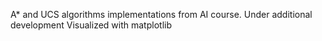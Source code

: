 A* and UCS algorithms implementations from AI course.
Under additional development
Visualized with matplotlib
